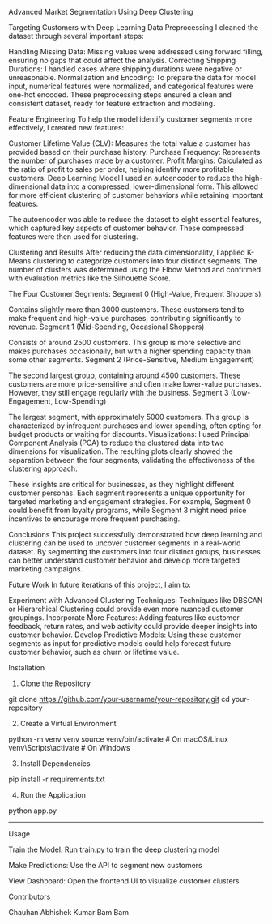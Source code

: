 

Advanced Market Segmentation Using Deep Clustering

Targeting Customers with Deep Learning
Data Preprocessing
I cleaned the dataset through several important steps:

Handling Missing Data: Missing values were addressed using forward filling, ensuring no gaps that could affect the analysis.
Correcting Shipping Durations: I handled cases where shipping durations were negative or unreasonable.
Normalization and Encoding: To prepare the data for model input, numerical features were normalized, and categorical features were one-hot encoded.
These preprocessing steps ensured a clean and consistent dataset, ready for feature extraction and modeling.

Feature Engineering
To help the model identify customer segments more effectively, I created new features:

Customer Lifetime Value (CLV): Measures the total value a customer has provided based on their purchase history.
Purchase Frequency: Represents the number of purchases made by a customer.
Profit Margins: Calculated as the ratio of profit to sales per order, helping identify more profitable customers.
Deep Learning Model
I used an autoencoder to reduce the high-dimensional data into a compressed, lower-dimensional form. This allowed for more efficient clustering of customer behaviors while retaining important features.

The autoencoder was able to reduce the dataset to eight essential features, which captured key aspects of customer behavior. These compressed features were then used for clustering.

Clustering and Results
After reducing the data dimensionality, I applied K-Means clustering to categorize customers into four distinct segments. The number of clusters was determined using the Elbow Method and confirmed with evaluation metrics like the Silhouette Score.

The Four Customer Segments:
Segment 0 (High-Value, Frequent Shoppers)

Contains slightly more than 3000 customers.
These customers tend to make frequent and high-value purchases, contributing significantly to revenue.
Segment 1 (Mid-Spending, Occasional Shoppers)

Consists of around 2500 customers.
This group is more selective and makes purchases occasionally, but with a higher spending capacity than some other segments.
Segment 2 (Price-Sensitive, Medium Engagement)

The second largest group, containing around 4500 customers.
These customers are more price-sensitive and often make lower-value purchases. However, they still engage regularly with the business.
Segment 3 (Low-Engagement, Low-Spending)

The largest segment, with approximately 5000 customers.
This group is characterized by infrequent purchases and lower spending, often opting for budget products or waiting for discounts.
Visualizations:
I used Principal Component Analysis (PCA) to reduce the clustered data into two dimensions for visualization. The resulting plots clearly showed the separation between the four segments, validating the effectiveness of the clustering approach.

These insights are critical for businesses, as they highlight different customer personas. Each segment represents a unique opportunity for targeted marketing and engagement strategies. For example, Segment 0 could benefit from loyalty programs, while Segment 3 might need price incentives to encourage more frequent purchasing.

Conclusions
This project successfully demonstrated how deep learning and clustering can be used to uncover customer segments in a real-world dataset. By segmenting the customers into four distinct groups, businesses can better understand customer behavior and develop more targeted marketing campaigns.

Future Work
In future iterations of this project, I aim to:

Experiment with Advanced Clustering Techniques: Techniques like DBSCAN or Hierarchical Clustering could provide even more nuanced customer groupings.
Incorporate More Features: Adding features like customer feedback, return rates, and web activity could provide deeper insights into customer behavior.
Develop Predictive Models: Using these customer segments as input for predictive models could help forecast future customer behavior, such as churn or lifetime value.





Installation

1. Clone the Repository

git clone https://github.com/your-username/your-repository.git
cd your-repository

2. Create a Virtual Environment

python -m venv venv
source venv/bin/activate   # On macOS/Linux
venv\Scripts\activate      # On Windows

3. Install Dependencies

pip install -r requirements.txt

4. Run the Application

python app.py


---

Usage

Train the Model: Run train.py to train the deep clustering model

Make Predictions: Use the API to segment new customers

View Dashboard: Open the frontend UI to visualize customer clusters






Contributors

Chauhan Abhishek Kumar Bam Bam


